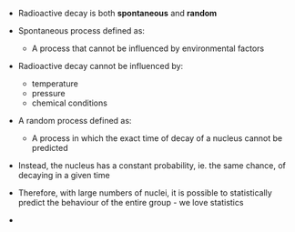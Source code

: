 -  Radioactive decay is both **spontaneous** and **random**
- Spontaneous process defined as:
	- A process that cannot be influenced by environmental factors
- Radioactive decay cannot be influenced by:
	- temperature
	- pressure
	- chemical conditions
- A random process defined as:
	- A process in which the exact time of decay of a nucleus cannot be predicted

- Instead, the nucleus has a constant probability, ie. the same chance, of decaying in a given time

- Therefore, with large numbers of nuclei, it is possible to statistically predict the behaviour of the entire group - we love statistics
- 
 